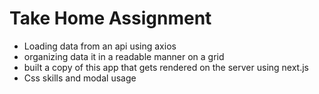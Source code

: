 # Take Home Assignment

- Loading data from an api using axios 
- organizing data it in a readable manner on a grid
- built a copy of this app that gets rendered on the server using next.js
- Css skills and modal usage
